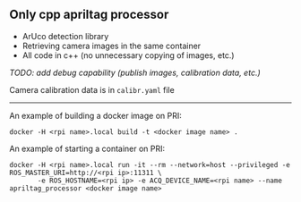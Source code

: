## Only cpp apriltag processor

* ArUco detection library 
* Retrieving camera images in the same container
* All code in c++ (no unnecessary copying of images, etc.)

*TODO: add debug capability (publish images, calibration data, etc.)*

Camera calibration data is in `calibr.yaml` file

-------------------
An example of building a docker image on PRI:
```
docker -H <rpi name>.local build -t <docker image name> .
```
An example of starting a container on PRI:
```
docker -H <rpi name>.local run -it --rm --network=host --privileged -e ROS_MASTER_URI=http://<rpi ip>:11311 \
       -e ROS_HOSTNAME=<rpi ip> -e ACQ_DEVICE_NAME=<rpi name> --name apriltag_processor <docker image name>
```
